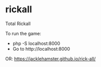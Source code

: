 # rickall
Total Rickall

To run the game:
- php -S localhost:8000
- Go to http://localhost:8000

OR: https://jacklehamster.github.io/rick-all/

